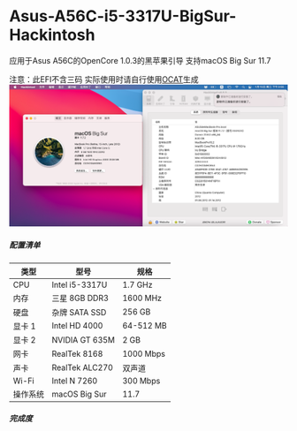 # Asus-A56C-i5-3317U-BigSur-Hackintosh

应用于Asus A56C的OpenCore 1.0.3的黑苹果引导 支持macOS Big Sur 11.7

注意：此EFI不含三码 实际使用时请自行使用[OCAT](https://github.com/ic005k/OCAuxiliaryTools)生成
![](Image.png)

##### 配置清单
|类型|型号|规格|
|---|---|---|
|CPU|Intel i5-3317U|1.7 GHz|
|内存|三星 8GB DDR3|1600 MHz|
|硬盘|杂牌 SATA SSD|256 GB|
|显卡 1|Intel HD 4000|64-512 MB|
|显卡 2|NVIDIA GT 635M|2 GB|
|网卡|RealTek 8168|1000 Mbps|
|声卡|RealTek ALC270|双声道|
|Wi-Fi|Intel N 7260|300 Mbps|
|操作系统|macOS Big Sur|11.7|

##### 完成度
